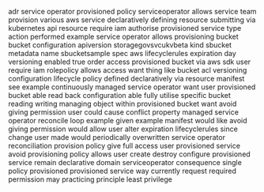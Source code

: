 adr service operator provisioned policy serviceoperator allows service team provision various aws service declaratively defining resource submitting via kubernetes api resource require iam authorise provisioned service type action performed example service operator allows provisioning bucket bucket configuration apiversion storagegovsvcukvbeta kind sbucket metadata name sbucketsample spec aws lifecyclerules expiration day versioning enabled true order access provisioned bucket via aws sdk user require iam rolepolicy allows access want thing like bucket acl versioning configuration lifecycle policy defined declaratively via resource manifest see example continuously managed service operator want user provisioned bucket able read back configuration able fully utilise specific bucket reading writing managing object within provisioned bucket want avoid giving permission user could cause conflict property managed service operator reconcile loop example given example manifest would like avoid giving permission would allow user alter expiration lifecyclerules since change user made would periodically overwritten service operator reconciliation provision policy give full access user provisioned service avoid provisioning policy allows user create destroy configure provisioned service remain declarative domain serviceoperator consequence single policy provisioned provisioned service way currently request required permission may practicing principle least privilege